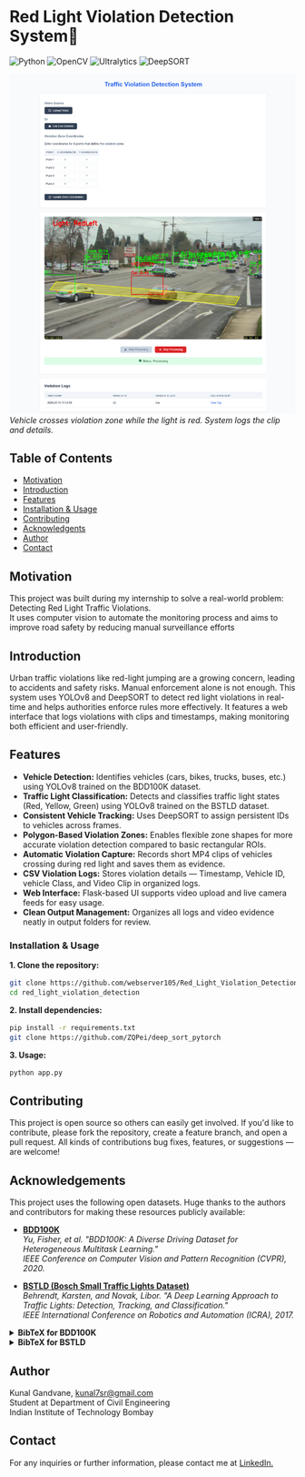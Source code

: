 # Red Light Violation Detection System🚦
![Python](https://img.shields.io/badge/Python-3.8%2B-blue)
![OpenCV](https://img.shields.io/badge/OpenCV-4.9.0-green)
![Ultralytics](https://img.shields.io/badge/Ultralytics-YOLOv8-orange)
![DeepSORT](https://img.shields.io/badge/DeepSORT-Tracking-lightgrey)

![Violation Example](web_interface.png)  
*Vehicle crosses violation zone while the light is red. System logs the clip and details.*

## Table of Contents
- [Motivation](#motivation)
- [Introduction](#introduction)
- [Features](#features)
- [Installation & Usage](#installation--usage)
- [Contributing](#contributing)
- [Acknowledgents](#acknowledgements)
- [Author](#author)
- [Contact](#contact)

## Motivation
This project was built during my internship to solve a real-world problem: Detecting Red Light Traffic Violations.\
It uses computer vision to automate the monitoring process and aims to improve road safety by reducing manual surveillance efforts

## Introduction
Urban traffic violations like red-light jumping are a growing concern, leading to accidents and safety risks. Manual enforcement alone is not enough. This system uses YOLOv8 and DeepSORT to detect red light violations in real-time and helps authorities enforce rules more effectively. It features a web interface that logs violations with clips and timestamps, making monitoring both efficient and user-friendly.
## Features  
- **Vehicle Detection:** Identifies vehicles (cars, bikes, trucks, buses, etc.) using YOLOv8 trained on the BDD100K dataset.  
- **Traffic Light Classification:** Detects and classifies traffic light states (Red, Yellow, Green) using YOLOv8 trained on the BSTLD dataset.  
- **Consistent Vehicle Tracking:** Uses DeepSORT to assign persistent IDs to vehicles across frames.  
- **Polygon-Based Violation Zones:** Enables flexible zone shapes for more accurate violation detection compared to basic rectangular ROIs.  
- **Automatic Violation Capture:** Records short MP4 clips of vehicles crossing during red light and saves them as evidence.  
- **CSV Violation Logs:** Stores violation details — Timestamp, Vehicle ID, vehicle Class, and Video Clip in organized logs.  
- **Web Interface:** Flask-based UI supports video upload and live camera feeds for easy usage.  
- **Clean Output Management:** Organizes all logs and video evidence neatly in output folders for review.

### Installation & Usage
**1. Clone the repository:**
```bash
git clone https://github.com/webserver105/Red_Light_Violation_Detection
cd red_light_violation_detection
```
**2. Install dependencies:**
```bash
pip install -r requirements.txt
git clone https://github.com/ZQPei/deep_sort_pytorch
```
**3. Usage:**
```bash
python app.py
```

## Contributing
This project is open source so others can easily get involved. If you'd like to contribute, please fork the repository, create a feature branch, and open a pull request. All kinds of contributions bug fixes, features, or suggestions — are welcome!

## Acknowledgements
This project uses the following open datasets. Huge thanks to the authors and contributors for making these resources publicly available:

- **[BDD100K](https://bdd-data.berkeley.edu/)**  
  *Yu, Fisher, et al. "BDD100K: A Diverse Driving Dataset for Heterogeneous Multitask Learning."*  
  *IEEE Conference on Computer Vision and Pattern Recognition (CVPR), 2020.*

- **[BSTLD (Bosch Small Traffic Lights Dataset)](https://hci.iwr.uni-heidelberg.de/content/bosch-small-traffic-lights-dataset)**  
  *Behrendt, Karsten, and Novak, Libor. "A Deep Learning Approach to Traffic Lights: Detection, Tracking, and Classification."*  
  *IEEE International Conference on Robotics and Automation (ICRA), 2017.*

<details>
<summary><strong>BibTeX for BDD100K</strong></summary>

```bibtex
@InProceedings{bdd100k,
    author = {Yu, Fisher and Chen, Haofeng and Wang, Xin and Xian, Wenqi and Chen, Yingying and Liu, Fangchen and Madhavan, Vashisht and Darrell, Trevor},
    title = {BDD100K: A Diverse Driving Dataset for Heterogeneous Multitask Learning},
    booktitle = {The IEEE Conference on Computer Vision and Pattern Recognition (CVPR)},
    month = {June},
    year = {2020}
}
```

</details>

<details>
<summary><strong>BibTeX for BSTLD</strong></summary>
  
```bibtex
@inproceedings{BehrendtNovak2017ICRA,
  title={A Deep Learning Approach to Traffic Lights: Detection, Tracking, and Classification},
  author={Behrendt, Karsten and Novak, Libor},
  booktitle={Robotics and Automation (ICRA), 2017 IEEE International Conference on},
  organization={IEEE}
}
```
</details>

## Author
Kunal Gandvane, kunal7sr@gmail.com\
Student at Department of Civil Engineering\
Indian Institute of Technology Bombay

## Contact
For any inquiries or further information, please contact me at [LinkedIn.](https://www.linkedin.com/in/kunal-gandvane-b28062346/)

